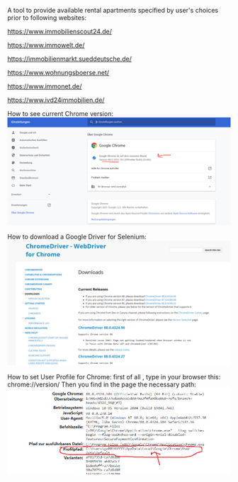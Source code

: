 A tool to provide available rental apartments specified by user's choices prior to following websites:

https://www.immobilienscout24.de/

https://www.immowelt.de/

https://immobilienmarkt.sueddeutsche.de/

https://www.wohnungsboerse.net/

https://www.immonet.de/

https://www.ivd24immobilien.de/

How to see current Chrome version:
![alt text](https://github.com/sadilak85/Wohnung-Suche/blob/main/pics/ChromeVersion.png?raw=true)

How to download a Google Driver for Selenium:
![alt text](https://github.com/sadilak85/Wohnung-Suche/blob/main/pics/WebDriverChromeDownload.png?raw=true)

How to set User Profile for Chrome:
first of all , type in your browser this:   chrome://version/
Then you find in the page the necessary path:
![alt text](https://github.com/sadilak85/Wohnung-Suche/blob/main/pics/ChromeUserProfile.png?raw=true)
